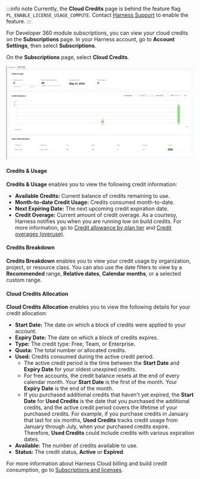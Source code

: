 :::info note
Currently, the **Cloud Credits** page is behind the feature flag `PL_ENABLE_LICENSE_USAGE_COMPUTE`. Contact [Harness Support](mailto:support@harness.io) to enable the feature.
:::

For Developer 360 module subscriptions, you can view your cloud credits on the **Subscriptions** page. In your Harness account, go to **Account Settings**, then select **Subscriptions**.

On the **Subscriptions** page, select **Cloud Credits**.

![](./static/cloud-credits.png)

#### Credits & Usage

**Credits & Usage** enables you to view the following credit information:

- **Available Credits:** Current balance of credits remaining to use.
- **Month-to-date Credit Usage:** Credits consumed month-to-date.
- **Next Expiring Date:** The next upcoming credit expiration date.
- **Credit Overage:** Current amount of credit overage. As a courtesy, Harness notifies you when you are running low on build credits. For more information, go to [Credit allowance by plan tier](/docs/continuous-integration/get-started/ci-subscription-mgmt/#credit-allowance-by-plan-tier) and [Credit overages (overuse)](/docs/continuous-integration/get-started/ci-subscription-mgmt#credit-overages-overuse).

#### Credits Breakdown

**Credits Breakdown** enables you to view your credit usage by organization, project, or resource class. You can also use the date filters to view by a **Recommended** range, **Relative dates**, **Calendar months**, or a selected custom range.

#### Cloud Credits Allocation

**Cloud Credits Allocation** enables you to view the following details for your credit allocation:

- **Start Date:** The date on which a block of credits were applied to your account.
- **Expiry Date:** The date on which a block of credits expires.
- **Type:** The credit type: Free, Team, or Enterprise.
- **Quota:** The total number or allocated credits.
- **Used:** Credits consumed during the active credit period.
   - The active credit period is the time between the **Start Date** and **Expiry Date** for your oldest unexpired credits.
   - For free accounts, the credit balance resets at the end of every calendar month. Your **Start Date** is the first of the month. Your **Expiry Date** is the end of the month.
   - If you purchased additional credits that haven't yet expired, the **Start Date** for **Used Credits** is the date that you purchased the additional credits, and the active credit period covers the lifetime of your purchased credits. For example, if you purchase credits in January that last for six months, **Used Credits** tracks credit usage from January through July, when your purchased credits expire. Therefore, **Used Credits** could include credits with various expiration dates.
- **Available:** The number of credits available to use.
- **Status:** The credit status, **Active** or **Expired**.

For more information about Harness Cloud billing and build credit consumption, go to [Subscriptions and licenses](/docs/continuous-integration/get-started/ci-subscription-mgmt.md#harness-cloud-billing-and-build-credits).

